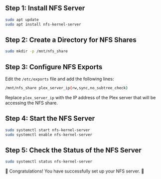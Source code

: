 ## Step 1: Install NFS Server

```bash
sudo apt update
sudo apt install nfs-kernel-server
```

## Step 2: Create a Directory for NFS Shares

```bash
sudo mkdir -p /mnt/nfs_share
```

## Step 3: Configure NFS Exports

Edit the `/etc/exports` file and add the following lines:

```bash
/mnt/nfs_share plex_server_ip(rw,sync,no_subtree_check)
```

Replace `plex_server_ip` with the IP address of the Plex server that will be accessing the NFS share.

## Step 4: Start the NFS Server

```bash
sudo systemctl start nfs-kernel-server
sudo systemctl enable nfs-kernel-server
```

## Step 5: Check the Status of the NFS Server

```bash
sudo systemctl status nfs-kernel-server
```

🎉 Congratulations! You have successfully set up your NFS server. 🎉
